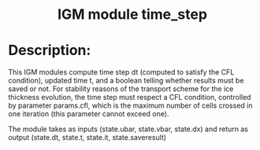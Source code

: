 
### <h1 align="center" id="title">IGM module time_step </h1>

# Description:

This IGM modules compute time step dt (computed to satisfy the CFL condition),
updated time t, and a boolean telling whether results must be saved or not.
For stability reasons of the transport scheme for the ice thickness evolution,
the time step must respect a CFL condition, controlled by parameter params.cfl,
which is the maximum number of cells crossed in one iteration
(this parameter cannot exceed one).

The module takes as inputs (state.ubar, state.vbar, state.dx) and return as 
output (state.dt, state.t, state.it, state.saveresult)
